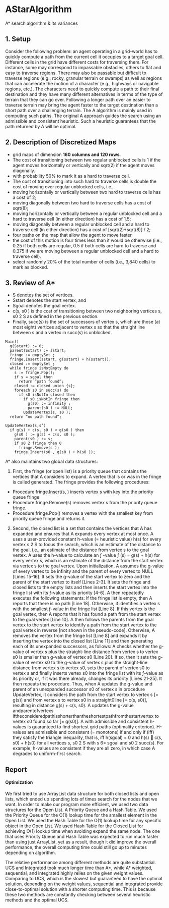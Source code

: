 # AStarAlgorithm
A* search algorithm &amp; its variances 

## 1. Setup
Consider the following problem: an agent operating in a grid-world has to quickly compute a path from the current cell it occupies to a target goal cell. Different cells in the grid have different costs for traversing them. For instance, some may correspond to impassable obstacles, others to flat and easy to traverse regions. There may also be passable but difficult to traverse regions (e.g., rocky, granular terrain or swamps) as well as regions that can accelerate the motion of a character (e.g., highways or navigable regions, etc.).
The characters need to quickly compute a path to their final destination and they have many different alternatives in terms of the type of terrain that they can go over. Following a longer path over an easier to traverse terrain may bring the agent faster to the target destination than a short path over a challenging terrain. The A  algorithm is mainly used in computing such paths. The original A  approach guides the search using an admissible and consistent heuristic. Such a heuristic guarantees that the path returned by A  will be optimal.

## 2. Description of Discretized Maps
* grid maps of dimension **160 columns and 120 rows**. 
* The cost of transitioning between two regular unblocked cells is 1 if the agent moves horizontally or vertically and sqrt(2) if the agent moves diagonally.
* with probability 50% to mark it as a hard to traverse cell. 
* The cost of transitioning into such hard to traverse cells is double the cost of moving over regular unblocked cells, i.e.,
* moving horizontally or vertically between two hard to traverse cells has a cost of 2;
* moving diagonally between two hard to traverse cells has a cost of sqrt(8);
* moving horizontally or vertically between a regular unblocked cell and a hard to traverse cell (in either direction) has a cost of 1.5;
* moving diagonally between a regular unblocked cell and a hard to traverse cell (in either direction) has a cost of [sqrt(2)+sqrt(8)] / 2;
* four paths on the map that allow the agent to move faster
* the cost of this motion is four times less than it would be otherwise (i.e., 0.25 if both cells are regular, 0.5 if both cells are hard to traverse and 0.375 if we are moving between a regular unblocked cell and a hard to traverse cell).
* select randomly 20% of the total number of cells (i.e., 3,840 cells) to mark as blocked. 

## 3. Review of A*
* S denotes the set of vertices.
* Sstart denotes the start vertex, and
* Sgoal denotes the goal vertex.
* c(s, s0 ) is the cost of transitioning between two neighboring vertices s, s0 2 S as defined in the previous section.
* Finally, succ(s) is the set of successors of vertex s, which are those (at most eight) vertices adjacent to vertex s so that the straight line between s and a vertex in succ(s) is unblocked.

```
Main()
  g(Sstart) := 0;
  parent(Sstart) := sstart;
  fringe := emptySet ;
  fringe.Insert(sstart, g(sstart) + h(sstart)); 
  closed := emptySet ;
  while fringe isNotEmpty do
    s := fringe.Pop();
    if s = sgoal then
      return “path found”;
    closed := closed union {s}; 
    foreach s0 in succ(s) do
      if s0 isNotIn closed then
        if s0 isNotIn fringe then
          g(s0) := infinity ;
          parent(s0 ) := NULL; 
        UpdateVertex(s, s0 );
  return “no path found”;
  
UpdateVertex(s,s’)
  if g(s) + c(s, s0 ) < g(s0 ) then
    g(s0 ) := g(s) + c(s, s0 ); 
    parent(s0 ) := s;
    if s0 2 fringe then 0
      fringe.Remove(s ); 
    fringe.Insert(s0 , g(s0 ) + h(s0 ));
```

A*  also maintains two global data structures:
1. First, the fringe (or open list) is a priority queue that contains the vertices that A  considers to expand. A vertex that is or was in the fringe is called generated. The fringe provides the following procedures:
* Procedure fringe.Insert(s,  ) inserts vertex s with key   into the priority queue fringe.
* Procedure fringe.Remove(s) removes vertex s from the priority queue fringe.
* Procedure fringe.Pop() removes a vertex with the smallest key from priority queue fringe and returns it.
2. Second, the closed list is a set that contains the vertices that A  has expanded and ensures that A  expands every vertex at most once.
A  uses a user-provided constant h-value (= heuristic value) h(s) for every vertex s 2 S to focus the search, which is an estimate of the distance to the goal, i.e., an estimate of the distance from vertex s to the goal vertex. A  uses the h-value to calculate an ƒ -value ƒ (s) = g(s) + h(s) for every vertex s, which is an estimate of the distance from the start vertex via vertex s to the goal vertex. Upon initialization, A  assumes the g-value of every vertex to be infinity and the parent of every vertex to NULL [Lines 15-16]. It sets the g-value of the start vertex to zero and the parent of the start vertex to itself [Lines 2-3]. It sets the fringe and closed lists to the empty lists and then inserts the start vertex into the fringe list with its ƒ-value as its priority [4-6]. A  then repeatedly executes the following statements: If the fringe list is empty, then A  reports that there is no path [Line 18]. Otherwise, it identifies a vertex s with the smallest ƒ-value in the fringe list [Line 8]. If this vertex is the goal vertex, then A  reports that it has found a path from the start vertex to the goal vertex [Line 10]. A  then follows the parents from the goal vertex to the start vertex to identify a path from the start vertex to the goal vertex in reverse [not shown in the pseudo-code]. Otherwise, A  removes the vertex from the fringe list [Line 8] and expands it by inserting the vertex into the closed list [Line 11] and then generating each of its unexpanded successors, as follows: A  checks whether the g-value of vertex s plus the straight-line distance from vertex s to vertex s0 is smaller than g-value of vertex s0 [Line 20]. If so, then it sets the g-value of vertex s0 to the g-value of vertex s plus the straight-line distance from vertex s to vertex s0, sets the parent of vertex s0 to vertex s and finally inserts vertex s0 into the fringe list with its ƒ-value as its priority or, if it was there already, changes its priority [Lines 21-25]. It then repeats the procedure. Thus, when A  updates the g-value and parent of an unexpanded successor s0 of vertex s in procedure
UpdateVertex, it considers the path from the start vertex to vertex s [= g(s)] and from vertex s to vertex s0 in a straight0line [= c(s, s0)], resulting in distance g(s) + c(s, s0). A  updates the g-value andparentofvertexs iftheconsideredpathisshorterthantheshortestpathfromthestartvertex to vertex s0 found so far [= g(s0)]. A  with admissible and consistent h-values is guaranteed to find shortest grid paths (optimality criterion). H-values are admissible and consistent (= monotone) if and only if (iff) they satisfy the triangle inequality, that is, iff h(sgoal) = 0 and h(s)  c(s, s0) + h(s0) for all vertices s, s0 2 S with s 6= sgoal and s0 2 succ(s). For example, h-values are consistent if they are all zero, in which case A  degrades to uniform-first search.

## Report
#### Optimization
We first tried to use ArrayList data structure for both closed lists and open lists, which ended up spending lots of times search for the nodes that we want. In order to make our program more efficient, we used two data structures for the Open List. A Priority Queue and a Hash Table. We used the Priority Queue for the O(1) lookup time for the smallest element in the Open List. We used the Hash Table for the O(1) lookup time for any specific object in the Open List. We used Hash Table for the Closed List for achieving O(1) lookup time when avoiding expand the same node. The one that uses Priority Queue and Hash Table was expected to run much faster than using just ArrayList, yet as a result, though it did improve the overall performance, the overall computing time could still go up to minutes depending on algorithm. 

The relative performance among different methods are quite substantial. UCS and Integrated took much longer time than A*, while A* weighted, sequential, and integrated highly relies on the given weight values. Comparing to UCS, which is the slowest but guaranteed to have the optimal solution, depending on the weight values, sequential and integrated provide close-to-optimal solution with a shorter computing time. This is because these two methods are constantly checking between several heuristic methods and the optimal UCS. 

